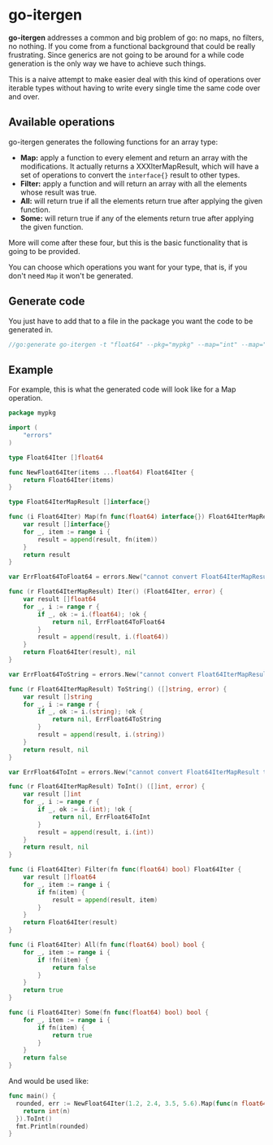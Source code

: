 # go-itergen

**go-itergen** addresses a common and big problem of go: no maps, no filters, no nothing. If you come from a functional background that could be really frustrating. Since generics are not going to be around for a while code generation is the only way we have to achieve such things.

This is a naive attempt to make easier deal with this kind of operations over iterable types without having to write every single time the same code over and over.

## Available operations

go-itergen generates the following functions for an array type:
* **Map:** apply a function to every element and return an array with the modifications. It actually returns a XXXIterMapResult, which will have a set of operations to convert the `interface{}` result to other types.
* **Filter:** apply a function and will return an array with all the elements whose result was true.
* **All:** will return true if all the elements return true after applying the given function.
* **Some:** will return true if any of the elements return true after applying the given function.

More will come after these four, but this is the basic functionality that is going to be provided.

You can choose which operations you want for your type, that is, if you don't need `Map` it won't be generated.

## Generate code

You just have to add that to a file in the package you want the code to be generated in.

```go
//go:generate go-itergen -t "float64" --pkg="mypkg" --map="int" --map="string" --filter --some --all
```

## Example

For example, this is what the generated code will look like for a Map operation.

```go
package mypkg

import (
	"errors"
)

type Float64Iter []float64

func NewFloat64Iter(items ...float64) Float64Iter {
	return Float64Iter(items)
}

type Float64IterMapResult []interface{}

func (i Float64Iter) Map(fn func(float64) interface{}) Float64IterMapResult {
	var result []interface{}
	for _, item := range i {
		result = append(result, fn(item))
	}
	return result
}

var ErrFloat64ToFloat64 = errors.New("cannot convert Float64IterMapResult to []float64")

func (r Float64IterMapResult) Iter() (Float64Iter, error) {
	var result []float64
	for _, i := range r {
		if _, ok := i.(float64); !ok {
			return nil, ErrFloat64ToFloat64
		}
		result = append(result, i.(float64))
	}
	return Float64Iter(result), nil
}

var ErrFloat64ToString = errors.New("cannot convert Float64IterMapResult to []string")

func (r Float64IterMapResult) ToString() ([]string, error) {
	var result []string
	for _, i := range r {
		if _, ok := i.(string); !ok {
			return nil, ErrFloat64ToString
		}
		result = append(result, i.(string))
	}
	return result, nil
}

var ErrFloat64ToInt = errors.New("cannot convert Float64IterMapResult to []int")

func (r Float64IterMapResult) ToInt() ([]int, error) {
	var result []int
	for _, i := range r {
		if _, ok := i.(int); !ok {
			return nil, ErrFloat64ToInt
		}
		result = append(result, i.(int))
	}
	return result, nil
}

func (i Float64Iter) Filter(fn func(float64) bool) Float64Iter {
	var result []float64
	for _, item := range i {
		if fn(item) {
			result = append(result, item)
		}
	}
	return Float64Iter(result)
}

func (i Float64Iter) All(fn func(float64) bool) bool {
	for _, item := range i {
		if !fn(item) {
			return false
		}
	}
	return true
}

func (i Float64Iter) Some(fn func(float64) bool) bool {
	for _, item := range i {
		if fn(item) {
			return true
		}
	}
	return false
}

```

And would be used like:

```go
func main() {
  rounded, err := NewFloat64Iter(1.2, 2.4, 3.5, 5.6).Map(func(n float64) interface{} {
    return int(n)
  }).ToInt()
  fmt.Println(rounded)
}
```
